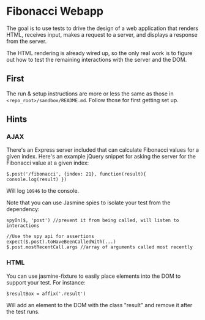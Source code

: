 # Fibonacci Webapp

The goal is to use tests to drive the design of a web application that renders HTML, receives input, makes a request to a server, and displays a response from the server.

The HTML rendering is already wired up, so the only real work is to figure out how to test the remaining interactions with the server and the DOM.

## First

The run & setup instructions are more or less the same as those in `<repo_root>/sandbox/README.md`. Follow those for first getting set up.

## Hints

### AJAX

There's an Express server included that can calculate Fibonacci values for a given index. Here's an example jQuery snippet for asking the server for the Fibonacci value at a given index:

    $.post('/fibonacci', {index: 21}, function(result){ console.log(result) })

Will log `10946` to the console.

Note that you can use Jasmine spies to isolate your test from the dependency:

    spyOn($, 'post') //prevent it from being called, will listen to interactions

    //Use the spy api for assertions
    expect($.post).toHaveBeenCalledWith(...)
    $.post.mostRecentCall.args //array of arguments called most recently

### HTML

You can use jasmine-fixture to easily place elements into the DOM to support your test. For instance:

    $resultBox = affix('.result')

Will add an element to the DOM with the class "result" and remove it after the test runs.